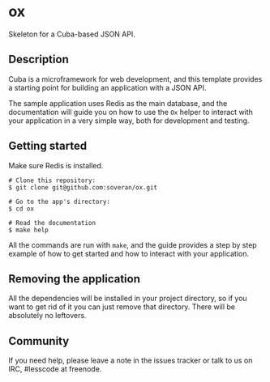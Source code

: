# ox

Skeleton for a Cuba-based JSON API.

## Description

Cuba is a microframework for web development, and
this template provides a starting point for building
an application with a JSON API.

The sample application uses Redis as the main database,
and the documentation will guide you on how to use the `Ox`
helper to interact with your application in a very simple
way, both for development and testing.

## Getting started

Make sure Redis is installed.

    # Clone this repository:
    $ git clone git@github.com:soveran/ox.git

    # Go to the app's directory:
    $ cd ox

    # Read the documentation
    $ make help

All the commands are run with `make`, and the guide
provides a step by step example of how to get started
and how to interact with your application.

## Removing the application

All the dependencies will be installed in your project
directory, so if you want to get rid of it you can
just remove that directory. There will be absolutely
no leftovers.

## Community

If you need help, please leave a note in the issues
tracker or talk to us on IRC, #lesscode at freenode.
